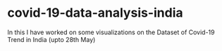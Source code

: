 # covid-19-data-analysis-india
In this I have worked on some visualizations on the Dataset of Covid-19 Trend in India (upto 28th May)
